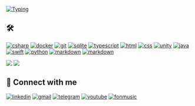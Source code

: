 [![Typing](https://readme-typing-svg.herokuapp.com?color=%23239120&lines=👋+Bonjour!+I'm+Dmitrii+!+%20🙏)](https://www.linkedin.com/in/dmitriicherviakov/)



## 🛠

[![csharp](https://img.shields.io/badge/c%23%20-%23239120.svg?&style=for-the-badge&logo=c-sharp&logoColor=white)](https://fonmusic.github.io)
[![docker](https://img.shields.io/badge/docker-%232496ED.svg?&style=for-the-badge&logo=docker&logoColor=white)](https://fonmusic.github.io)
[![git](https://img.shields.io/badge/git%20-%23F05033.svg?&style=for-the-badge&logo=git&logoColor=white)](https://fonmusic.github.io)
[![sqlite](https://img.shields.io/badge/sqlite-%2307405e.svg?&style=for-the-badge&logo=sqlite&logoColor=white)](https://fonmusic.github.io)
[![typescript](https://img.shields.io/badge/typescript%20-%232496ED.svg?&style=for-the-badge&logo=typescript&logoColor=white)](https://fonmusic.github.io)
[![html](https://img.shields.io/badge/html%20-%23E34F26.svg?&style=for-the-badge&logo=html5&logoColor=white)](https://fonmusic.github.io)
[![css](https://img.shields.io/badge/css%20-%231572B6.svg?&style=for-the-badge&logo=css3&logoColor=white)](https://fonmusic.github.io)
[![unity](https://img.shields.io/badge/unity%20-%23000000.svg?&style=for-the-badge&logo=unity&logoColor=white)](https://fonmusic.github.io)
[![java](https://img.shields.io/badge/java-%23ED8B00.svg?&style=for-the-badge&logo=java&logoColor=white)](https://fonmusic.github.io)
[![swift](https://img.shields.io/badge/swift-%23FA7343.svg?&style=for-the-badge&logo=swift&logoColor=white)](https://fonmusic.github.io)
[![python](https://img.shields.io/badge/python%20-%2314354C.svg?&style=for-the-badge&logo=python&logoColor=white)](https://fonmusic.github.io)
[![markdown](https://img.shields.io/badge/markdown-%23000000.svg?&style=for-the-badge&logo=markdown&logoColor=white)](https://fonmusic.github.io)
[![markdown](https://img.shields.io/badge/Wwise-%23000000.svg?&style=for-the-badge&logo=wwise&logoColor=blue)](https://fonmusic.github.io)


![](https://gist.github.com/bgoonz/435f42a8617fbb854418d84a097073c8)
![](https://shields.io)


## 🤝 Connect with me

[![linkedin](https://img.shields.io/badge/@fonmusic-2CA5E0?style=for-the-badge&logo=linkedin&logoColor=white)](https://www.linkedin.com/in/dmitriicherviakov/)
[![gmail](https://img.shields.io/badge/dmitriimusique@gmail.com%20-%23E62B1E.svg?&style=for-the-badge&logo=gmail&logoColor=white)](mailto:dmitriimusique@gmail.com)
[![telegram](https://img.shields.io/badge/@fonmusic-2CA5E0?style=for-the-badge&logo=telegram&logoColor=white)](https://t.me/fonmusic)
[![youtube](https://img.shields.io/badge/@fonmusic%20-%23FF0000.svg?&style=for-the-badge&logo=YouTube&logoColor=white)](https://www.youtube.com/@dmitriimusique/videos)
[![fonmusic](https://img.shields.io/badge/fonmusic.github.io-2CA5E0?&style=for-the-badge&logo=Google-Chrome&logoColor=white)](https://fonmusic.github.io)